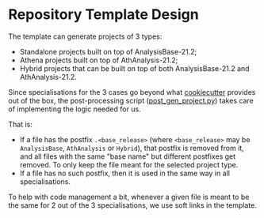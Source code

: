 # Repository Template Design

The template can generate projects of 3 types:
  - Standalone projects built on top of AnalysisBase-21.2;
  - Athena projects built on top of AthAnalysis-21.2;
  - Hybrid projects that can be built on top of both AnalysisBase-21.2
    and AthAnalysis-21.2.

Since specialisations for the 3 cases go beyond what
[cookiecutter](https://cookiecutter.readthedocs.io/) provides out of
the box, the post-processing script
([post_gen_project.py](../hooks/post_gen_project.py)) takes care of
implementing the logic needed for us.

That is:
  - If a file has the postfix `.<base_release>` (where
    `<base_release>` may be `AnalysisBase`, `AthAnalysis` or
    `Hybrid`), that postfix is removed from it, and all files with the
    same "base name" but different postfixes get removed. To only keep
    the file meant for the selected project type.
  - If a file has no such postfix, then it is used in the same way in
    all specialisations.

To help with code management a bit, whenever a given file is meant to
be the same for 2 out of the 3 specialisations, we use soft links in
the template.
